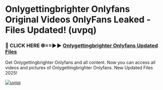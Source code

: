# Onlygettingbrighter Onlyfans Original Videos 0nlyFans Leaked - Files Updated! (uvpq)

<h3>🔴 CLICK HERE 🌐==►► <a href="https://tinyurl.com/ehrbuxhb" rel="nofollow">Onlygettingbrighter Onlyfans Updated Files</a></h3>

Get Onlygettingbrighter Onlyfans and all content. Now you can access all videos and pictures of Onlygettingbrighter Onlyfans. New Updated Files 2025!

[![uvpq](https://i.imgur.com/lVYEuWS.gif)](https://tinyurl.com/ehrbuxhb)
